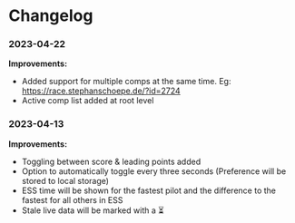 
# Changelog

### 2023-04-22

**Improvements:**

- Added support for multiple comps at the same time. Eg: https://race.stephanschoepe.de/?id=2724
- Active comp list added at root level

### 2023-04-13

**Improvements:**

- Toggling between score & leading points added
- Option to automatically toggle every three seconds (Preference will be stored to local storage)
- ESS time will be shown for the fastest pilot and the difference to the fastest for all others in ESS
- Stale live data will be marked with a ⏳


